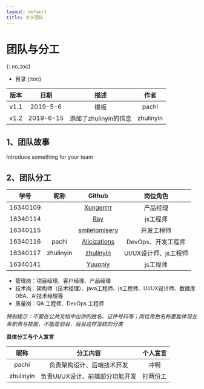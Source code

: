 ```yaml
---
layout: default
title: 关于团队
---
```


# 团队与分工
{:.no_toc}

* 目录
{:toc}

| 版本 |   日期    | 描述 |  作者   |
| :--: | :-------: | :--: | :-----: |
| v1.1 | 2019-5-6 | 模板 | pachi |
| v1.2 | 2019-6-15 | 添加了zhulinyin的信息 | zhulinyin |

## 1、团队故事

Introduce something for your team

## 2、团队分工

|学号|昵称|Github|岗位角色|
|:--:|:--:|:--:|:--:|
|16340109|  | [Xungerrrr](https://github.com/Xungerrrr) | 产品经理 |
|16340114|  | [Ray](https://github.com/Illidan27) | js工程师 |
|16340115|  | [smiletomisery](https://github.com/smiletomisery) | 开发工程师 |
|16340116| pachi | [Alicizations](https://github.com/Alicizations) | DevOps、开发工程师 |
|16340117| zhulinyin | [zhulinyin](https://github.com/zhulinyin) | UI/UX设计师、js工程师 |
|16340141|  | [Yuuoniy](https://github.com/Yuuoniy) | js工程师 |


* 管理岗：项目经理、客户经理、产品经理
* 技术岗：架构师（技术经理）、java工程师、js工程师、UI/UX设计师、数据库DBA、AI技术经理等
* 质量岗：QA 工程师、DevOps 工程师

*特别提示：不要在公共文档中出你的姓名、证件号码等；岗位角色名称要能体现业务职责与技能，不能是前台、后台这样笼统的分类*

**具体分工与个人宣言**

| 昵称 | 分工内容 | 个人宣言 |
|:--:|:--:|:--:|
| pachi | 负责架构设计、后端技术开发 | 冲啊 |
| zhulinyin | 负责UI/UX设计、前端部分功能开发 | 打两份工 |